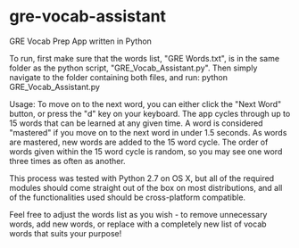 # gre-vocab-assistant
GRE Vocab Prep App written in Python

To run, first make sure that the words list, "GRE Words.txt", is in the same folder as the python script, "GRE_Vocab_Assistant.py".
Then simply navigate to the folder containing both files, and run:
python GRE_Vocab_Assistant.py

Usage: To move on to the next word, you can either click the "Next Word" button, or press the "d" key on your keyboard. The app cycles through up to 15 words that can be learned at any given time. A word is considered "mastered" if you move on to the next word in under 1.5 seconds. As words are mastered, new words are added to the 15 word cycle. The order of words given within the 15 word cycle is random, so you may see one word three times as often as another. 

This process was tested with Python 2.7 on OS X, but all of the required modules should come straight out of the box on most distributions, and all of the functionalities used should be cross-platform compatible. 

Feel free to adjust the words list as you wish - to remove unnecessary words, add new words, or replace with a completely new list of vocab words that suits your purpose!

